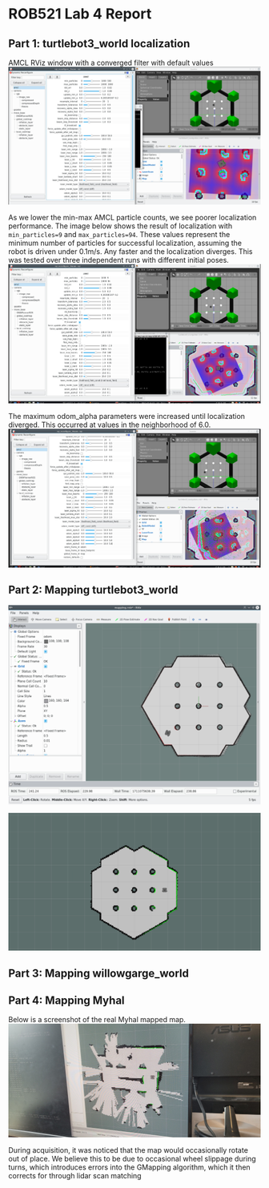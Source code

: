 # ROB521 Lab 4 Report


## Part 1: turtlebot3_world localization

AMCL RViz window with a converged filter with default values
![AMCL Default Converged](captures/amcl-default-converged.png)

As we lower the min-max AMCL particle counts, we see poorer localization performance. The image below shows the result of localization with `min_particles=9` and
`max_particles=94`. These values represent the minimum number of particles for successful localization, assuming the robot is driven under 0.1m/s. Any faster and the localization diverges. This was tested over three independent runs with different initial poses.
![Poor Localization with lower particle count](captures/low-particle-count.png)

The maximum odom_alpha parameters were increased until localization diverged. This occurred at values in the neighborhood of 6.0.
![odom-alpha](captures/odom-alpha.png)

## Part 2: Mapping turtlebot3_world

![Mapping with LIDAR Scan](captures/task3.png)

![Mapping with GMapping](captures/lab4_task2.png)


## Part 3: Mapping willowgarge_world

## Part 4: Mapping Myhal
Below is a screenshot of the real Myhal mapped map.
![Myhal Map](captures/myhal-map.jpg)

During acquisition, it was noticed that the map would occasionally rotate out of place. We believe this to be due to occasional wheel slippage during turns, which introduces errors into the GMapping algorithm, which it then corrects for through lidar scan matching